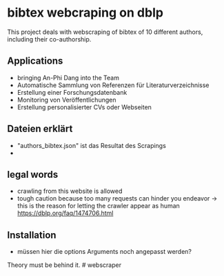# bibtex webcraping on dblp 
This project deals with webscraping of bibtex of 10 different authors, including their co-authorship.

## Applications
- bringing An-Phi Dang into the Team
- Automatische Sammlung von Referenzen für Literaturverzeichnisse
- Erstellung einer Forschungsdatenbank
- Monitoring von Veröffentlichungen
- Erstellung personalisierter CVs oder Webseiten

## Dateien erklärt 
- "authors_bibtex.json" ist das Resultat des Scrapings
- 

## legal words 
- crawling from this website is allowed
- tough caution because too many requests can hinder you endeavor -> this is the reason for letting the crawler appear as human
https://dblp.org/faq/1474706.html


## Installation 
- müssen hier die options Arguments noch angepasst werden? 



Theory must be behind it. # webscraper
